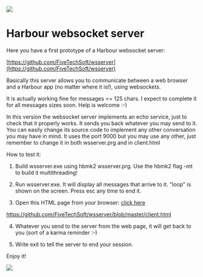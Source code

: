 [![](https://bitbucket.org/fivetech/screenshots/downloads/fivetech_logo.gif)](http://www.fivetechsoft.com "FiveTech Software")

# Harbour websocket server

Here you have a first prototype of a Harbour websocket server:

[https://github.com/FiveTechSoft/wsserver](https://github.com/FiveTechSoft/wsserver)

Basically this server allows you to communicate between a web browser and a Harbour app (no matter where it is!), using websockets.

It is actually working fine for messages <= 125 chars. I expect to complete it for all messages sizes soon. Help is welcome :-)

In this version the websocket server implements an echo service, just to check that it properly works. It sends you back whatever you may send to it.
You can easily change its source code to implement any other conversation you may have in mind. It uses the port 9000 but you may use any other, just remember to change it in both wsserver.prg and in client.html

How to test it:

1. Build wsserver.exe using hbmk2 wsserver.prg. Use the hbmk2 flag -mt to build it multithreading! 

2. Run wsserver.exe. It will display all messages that arrive to it. "loop" is shown on the screen. Press esc any time to end it.

3. Open this HTML page from your browser: [click here](https://fivetechsoft.github.io//wsserver/client.html)

https://github.com/FiveTechSoft/wsserver/blob/master/client.html

4. Whatever you send to the server from the web page, it will get back to you (sort of a karma reminder :-)

5. Write exit to tell the server to end your session. 

Enjoy it!

[![](https://bitbucket.org/fivetech/screenshots/downloads/harbour.jpg)](https://harbour.github.io "The Harbour Project")
